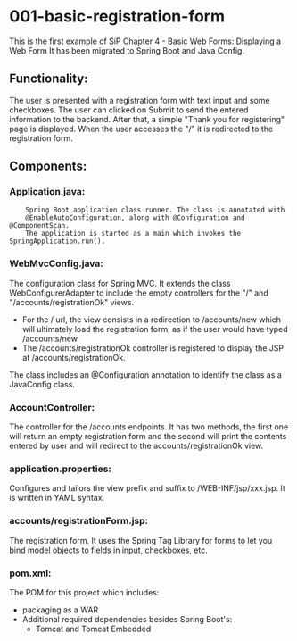 # 001-basic-registration-form

This is the first example of SiP Chapter 4 - Basic Web Forms:
	Displaying a Web Form
It has been migrated to Spring Boot and Java Config.		
				
## Functionality:
The user is presented with a registration form with text input and some checkboxes.	The user can clicked on Submit to send the entered information to the backend. After that, a simple "Thank you for registering" page is displayed.
When the user accesses the "/" it is redirected to the registration form.		

		
## Components:
		
### Application.java:
		Spring Boot application class runner. The class is annotated with 
		@EnableAutoConfiguration, along with @Configuration and @ComponentScan.
		The application is started as a main which invokes the SpringApplication.run().
		
### WebMvcConfig.java:
The configuration class for Spring MVC. It extends the class WebConfigurerAdapter to include the empty controllers for the "/" and "/accounts/registrationOk" views.
* For the / url, the view consists in a redirection to /accounts/new which will
			  ultimately load the registration form, as if the user would have typed /accounts/new.
* The /accounts/registrationOk controller is registered to display the JSP at
			  /accounts/registrationOk.
		
The class includes an @Configuration annotation to identify the class as a 
JavaConfig class.
				
### AccountController:
The controller for the /accounts endpoints.
It has two methods, the first one will return an empty registration form and the second will print the contents entered by user and will redirect to the accounts/registrationOk view.		
				
### application.properties:
Configures and tailors the view prefix and suffix to /WEB-INF/jsp/xxx.jsp.
It is written in YAML syntax.
		
### accounts/registrationForm.jsp:
The registration form. It uses the Spring Tag Library for forms to let you bind model objects to fields in input, checkboxes, etc.
			
### pom.xml:
The POM for this project which includes:
* packaging as a WAR
* Additional required dependencies besides Spring Boot's:
	- Tomcat and Tomcat Embedded
